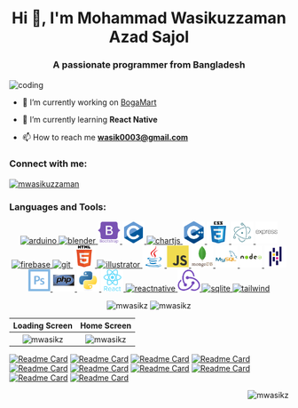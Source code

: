 <h1 align="center">Hi 👋, I'm Mohammad Wasikuzzaman Azad Sajol</h1>
<h3 align="center">A passionate programmer from Bangladesh</h3>

<img src="https://user-images.githubusercontent.com/74035623/189286106-aaf471e1-1598-42fa-95b3-f18317c757da.gif" width="300" align="center" alt="coding">


- 🔭 I’m currently working on [BogaMart](https://github.com/mwasikz/bogamart)

- 🌱 I’m currently learning **React Native**

- 📫 How to reach me **wasik0003@gmail.com**

<h3 align="left">Connect with me:</h3>
<p align="left">
<a href="https://twitter.com/mwasikuzzaman" target="blank"><img align="center" src="https://raw.githubusercontent.com/rahuldkjain/github-profile-readme-generator/master/src/images/icons/Social/twitter.svg" alt="mwasikuzzaman" height="30" width="40" /></a>
</p>

<h3 align="left">Languages and Tools:</h3>
<p align="center"> <a href="https://www.arduino.cc/" target="_blank" rel="noreferrer"> <img src="https://cdn.worldvectorlogo.com/logos/arduino-1.svg" alt="arduino" width="40" height="40"/> </a> <a href="https://www.blender.org/" target="_blank" rel="noreferrer"> <img src="https://download.blender.org/branding/community/blender_community_badge_white.svg" alt="blender" width="40" height="40"/> </a> <a href="https://getbootstrap.com" target="_blank" rel="noreferrer"> <img src="https://raw.githubusercontent.com/devicons/devicon/master/icons/bootstrap/bootstrap-plain-wordmark.svg" alt="bootstrap" width="40" height="40"/> </a> <a href="https://www.cprogramming.com/" target="_blank" rel="noreferrer"> <img src="https://raw.githubusercontent.com/devicons/devicon/master/icons/c/c-original.svg" alt="c" width="40" height="40"/> </a> <a href="https://www.chartjs.org" target="_blank" rel="noreferrer"> <img src="https://www.chartjs.org/media/logo-title.svg" alt="chartjs" width="40" height="40"/> </a> <a href="https://www.w3schools.com/cpp/" target="_blank" rel="noreferrer"> <img src="https://raw.githubusercontent.com/devicons/devicon/master/icons/cplusplus/cplusplus-original.svg" alt="cplusplus" width="40" height="40"/> </a> <a href="https://www.w3schools.com/css/" target="_blank" rel="noreferrer"> <img src="https://raw.githubusercontent.com/devicons/devicon/master/icons/css3/css3-original-wordmark.svg" alt="css3" width="40" height="40"/> </a> <a href="https://www.electronjs.org" target="_blank" rel="noreferrer"> <img src="https://raw.githubusercontent.com/devicons/devicon/master/icons/electron/electron-original.svg" alt="electron" width="40" height="40"/> </a> <a href="https://expressjs.com" target="_blank" rel="noreferrer"> <img src="https://raw.githubusercontent.com/devicons/devicon/master/icons/express/express-original-wordmark.svg" alt="express" width="40" height="40"/> </a> <a href="https://firebase.google.com/" target="_blank" rel="noreferrer"> <img src="https://www.vectorlogo.zone/logos/firebase/firebase-icon.svg" alt="firebase" width="40" height="40"/> </a> <a href="https://git-scm.com/" target="_blank" rel="noreferrer"> <img src="https://www.vectorlogo.zone/logos/git-scm/git-scm-icon.svg" alt="git" width="40" height="40"/> </a> <a href="https://www.w3.org/html/" target="_blank" rel="noreferrer"> <img src="https://raw.githubusercontent.com/devicons/devicon/master/icons/html5/html5-original-wordmark.svg" alt="html5" width="40" height="40"/> </a> <a href="https://www.adobe.com/in/products/illustrator.html" target="_blank" rel="noreferrer"> <img src="https://www.vectorlogo.zone/logos/adobe_illustrator/adobe_illustrator-icon.svg" alt="illustrator" width="40" height="40"/> </a> <a href="https://www.java.com" target="_blank" rel="noreferrer"> <img src="https://raw.githubusercontent.com/devicons/devicon/master/icons/java/java-original.svg" alt="java" width="40" height="40"/> </a> <a href="https://developer.mozilla.org/en-US/docs/Web/JavaScript" target="_blank" rel="noreferrer"> <img src="https://raw.githubusercontent.com/devicons/devicon/master/icons/javascript/javascript-original.svg" alt="javascript" width="40" height="40"/> </a> <a href="https://www.mongodb.com/" target="_blank" rel="noreferrer"> <img src="https://raw.githubusercontent.com/devicons/devicon/master/icons/mongodb/mongodb-original-wordmark.svg" alt="mongodb" width="40" height="40"/> </a> <a href="https://www.mysql.com/" target="_blank" rel="noreferrer"> <img src="https://raw.githubusercontent.com/devicons/devicon/master/icons/mysql/mysql-original-wordmark.svg" alt="mysql" width="40" height="40"/> </a> <a href="https://nodejs.org" target="_blank" rel="noreferrer"> <img src="https://raw.githubusercontent.com/devicons/devicon/master/icons/nodejs/nodejs-original-wordmark.svg" alt="nodejs" width="40" height="40"/> </a> <a href="https://pandas.pydata.org/" target="_blank" rel="noreferrer"> <img src="https://raw.githubusercontent.com/devicons/devicon/2ae2a900d2f041da66e950e4d48052658d850630/icons/pandas/pandas-original.svg" alt="pandas" width="40" height="40"/> </a> <a href="https://www.photoshop.com/en" target="_blank" rel="noreferrer"> <img src="https://raw.githubusercontent.com/devicons/devicon/master/icons/photoshop/photoshop-line.svg" alt="photoshop" width="40" height="40"/> </a> <a href="https://www.php.net" target="_blank" rel="noreferrer"> <img src="https://raw.githubusercontent.com/devicons/devicon/master/icons/php/php-original.svg" alt="php" width="40" height="40"/> </a> <a href="https://www.python.org" target="_blank" rel="noreferrer"> <img src="https://raw.githubusercontent.com/devicons/devicon/master/icons/python/python-original.svg" alt="python" width="40" height="40"/> </a> <a href="https://reactjs.org/" target="_blank" rel="noreferrer"> <img src="https://raw.githubusercontent.com/devicons/devicon/master/icons/react/react-original-wordmark.svg" alt="react" width="40" height="40"/> </a> <a href="https://reactnative.dev/" target="_blank" rel="noreferrer"> <img src="https://reactnative.dev/img/header_logo.svg" alt="reactnative" width="40" height="40"/> </a> <a href="https://redux.js.org" target="_blank" rel="noreferrer"> <img src="https://raw.githubusercontent.com/devicons/devicon/master/icons/redux/redux-original.svg" alt="redux" width="40" height="40"/> </a> <a href="https://www.sqlite.org/" target="_blank" rel="noreferrer"> <img src="https://www.vectorlogo.zone/logos/sqlite/sqlite-icon.svg" alt="sqlite" width="40" height="40"/> </a> <a href="https://tailwindcss.com/" target="_blank" rel="noreferrer"> <img src="https://www.vectorlogo.zone/logos/tailwindcss/tailwindcss-icon.svg" alt="tailwind" width="40" height="40"/> </a> </p>

<p align="center" >
  <img src="https://github-readme-stats.vercel.app/api/top-langs?username=mwasikz&show_icons=true&locale=en&layout=compact&langs_count=10&theme=radical" alt="mwasikz"    width=45%" >

<img src="https://github-readme-stats.vercel.app/api?username=mwasikz&show_icons=true&locale=en&hide=prs,contribs,issues&theme=radical" alt="mwasikz" width="45%" >
</p>

Loading Screen             |  Home Screen
:-------------------------:|:-------------------------:
<img align="center" src="https://github-readme-stats.vercel.app/api/top-langs?username=mwasikz&show_icons=true&locale=en&layout=compact&langs_count=10&theme=radical" alt="mwasikz" width="200" /> | <img align="center" src="https://github-readme-stats.vercel.app/api?username=mwasikz&show_icons=true&locale=en&hide=prs,contribs,issues&theme=radical" alt="mwasikz" width="200" />


[![Readme Card](https://github-readme-stats.vercel.app/api/pin/?username=mwasikz&repo=bogamart)](https://github.com/mwasikz/bogamart)
[![Readme Card](https://github-readme-stats.vercel.app/api/pin/?username=mwasikz&repo=dingi)](https://github.com/mwasikz/dingi)
[![Readme Card](https://github-readme-stats.vercel.app/api/pin/?username=mwasikz&repo=Line-Following-Robot)](https://github.com/mwasikz/Line-Following-Robot)
[![Readme Card](https://github-readme-stats.vercel.app/api/pin/?username=mwasikz&repo=robo-cafe-rms)](https://github.com/mwasikz/robo-cafe-rms)
[![Readme Card](https://github-readme-stats.vercel.app/api/pin/?username=mwasikz&repo=delicieux-recipe-finder)](https://github.com/mwasikz/delicieux-recipe-finder)
[![Readme Card](https://github-readme-stats.vercel.app/api/pin/?username=mwasikz&repo=maze-solving-robot)](https://github.com/mwasikz/maze-solving-robot)
[![Readme Card](https://github-readme-stats.vercel.app/api/pin/?username=mwasikz&repo=food-ordering-device )](https://github.com/mwasikz/food-ordering-device )
[![Readme Card](https://github-readme-stats.vercel.app/api/pin/?username=mwasikz&repo=brain-meter)](https://github.com/mwasikz/brain-meter)
[![Readme Card](https://github-readme-stats.vercel.app/api/pin/?username=mwasikz&repo=react-native-to-do-list-app)](https://github.com/mwasikz/react-native-to-do-list-app)
[![Readme Card](https://github-readme-stats.vercel.app/api/pin/?username=mwasikz&repo=foxycash-v2)](https://github.com/mwasikz/foxycash-v2)

<p align="right"> <img src="https://komarev.com/ghpvc/?username=mwasikz&label=Profile%20views&color=0e75b6&style=flat" alt="mwasikz" /> </p>
